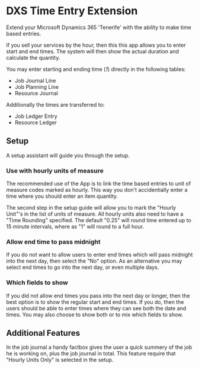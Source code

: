 # DXS Time Entry Extension

Extend your Microsoft Dynamics 365 'Tenerife' with the ability to make time based entries.

If you sell your services by the hour, then this this app allows you to enter start and end times. The system will then show the actual duration and calculate the quantity.

You may enter starting and ending time (*1*) directly in the following tables:

- Job Journal Line
- Job Planning Line
- Resource Journal

Additionally the times are transferred to:

- Job Ledger Entry
- Resource Ledger

## Setup

A setup assistant will guide you through the setup.

### Use with hourly units of measure

The recommended use of the App is to link the time based entries to unit of measure codes marked as hourly. This way you don't accidentially enter a time where you should enter an item quantity.

The second step in the setup guide will allow you to mark the "Hourly Unit"'s in the list of units of measure. All hourly units also need to have a "Time Rounding" specified. The default "0.25" will round time entered up to 15 minute intervals, where as "1" will round to a full hour.

### Allow end time to pass midnight

If you do not want to allow users to enter end times which will pass midnight into the next day, then select the "No" option. As an alternative you may select end times to go into the next day, or even multiple days.

### Which fields to show

If you did not allow end times you pass into the next day or longer, then the best option is to show the regular start and end times. If you do, then the users should be able to enter times where they can see both the date and times. You may also choose to show both or to mix which fields to show.

## Additional Features

In the job journal a handy factbox gives the user a quick summery of the job he is working on, plus the job journal in total. This feature require that "Hourly Units Only" is selected in the setup.